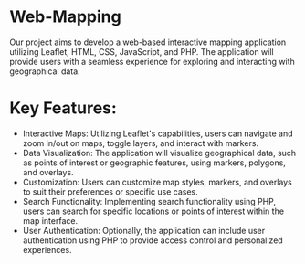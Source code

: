 # Web-Mapping
Our project aims to develop a web-based interactive mapping application utilizing Leaflet, HTML, CSS, JavaScript, and PHP. The application will provide users with a seamless experience for exploring and interacting with geographical data.

# Key Features:

* Interactive Maps: Utilizing Leaflet's capabilities, users can navigate and zoom in/out on maps, toggle layers, and interact with markers.
* Data Visualization: The application will visualize geographical data, such as points of interest or geographic features, using markers, polygons, and overlays.
* Customization: Users can customize map styles, markers, and overlays to suit their preferences or specific use cases.
* Search Functionality: Implementing search functionality using PHP, users can search for specific locations or points of interest within the map interface.
* User Authentication: Optionally, the application can include user authentication using PHP to provide access control and personalized experiences.
